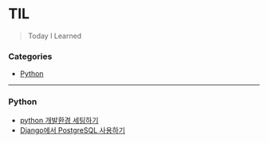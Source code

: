 # TIL
> Today I Learned

### Categories

* [Python](#python)

---

### Python
- [python 개발환경 세팅하기](python/python-development-setting.md)
- [Django에서 PostgreSQL 사용하기](python/use-django-postgresql.md)
